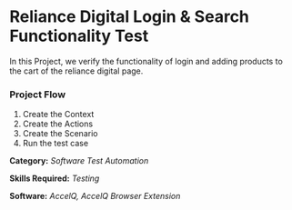 # Reliance Digital Login & Search Functionality Test

In this Project, we verify the functionality of login and adding products to the cart of the reliance digital page.


### Project Flow

1. Create the Context
2. Create the Actions 
3. Create the Scenario 
4. Run the test case

**Category:** _Software Test Automation_

**Skills Required:** _Testing_

**Software:** _AccelQ,_ _AccelQ Browser Extension_


